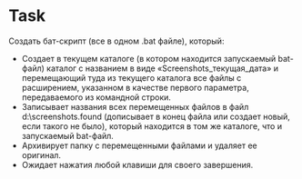 # Task
Создать бат-скрипт (все в одном .bat файле), который:

* Создает в текущем каталоге (в котором находится запускаемый bat-файл) каталог с названием в виде «Screenshots_текущая_дата» и перемещающий туда из текущего каталога все файлы с расширением, указанном в качестве первого параметра, передаваемого из командной строки.
* Записывает названия всех перемещенных файлов в файл d:\screenshots.found (дописывает в конец файла или создает новый, если такого не было), который находится в том же каталоге, что и запускаемый bat-файл.
* Архивирует папку с перемещенными файлами и удаляет ее оригинал.
* Ожидает нажатия любой клавиши для своего завершения.
